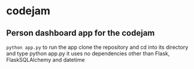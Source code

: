 # codejam

## Person dashboard app for the codejam

```python app.py```
to run the app clone the repository and cd into its directory and type python app.py
it uses no dependencies other than Flask, FlaskSQLAlchemy and datetime
